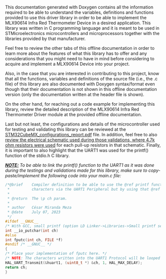 This documentation generated with Doxygen contains all the information required to be able to understand the variables,
definitions and functions provided to use this driver library in order to be able to implement the MLX90614 Infra Red
Thermometer Device in a desired application. This library was written in C programming language and it is meant to be
used in STMicroelectronics microcontrollers and microprocessors together with the libraries provided by that
manufacturer.

Feel free to review the other tabs of this offline documentation in order to learn more about the features of what this
library has to offer and any considerations that you might need to have in mind before considering to acquire and
implement a MLX90614 Device into your project.

Also, in the case that you are interested in contributing to this project, know that all the functions, variables and
definitions of the source file (i.e., the .c file) of this library are also documented with Doxygen syntax/format even
though that their documentation is not shown in this offline documentation version (only the documentation written at
the header file is shown).

On the other hand, for reaching out a code example for implementing this library, review the detailed description of the
MLX90614 Infra Red Thermometer Driver module at the provided offline documentation.

Last but not least, the configurations and details of the microcontroller used for testing and validating this library
can be reviewed at the
<a href=https://github.com/Mortrack/MLX90614_STM_driver/blob/main/documentation/pdfs/STM32CubeMX_configurations_report.pdf>STM32CubeMX_configurations_report.pdf</a>
file. In addition, feel free to also
<a href=https://github.com/Mortrack/MLX90614_STM_driver/blob/main/documentation/EXTRA%20information/mlx90614_i2c_electrical_diagram_but_with_4k7_pullup_resistors_each.png>review the electrical schematic used during those validations, where 4.7k ohm resistors were used</a>
for each pull-up resistors in that schematic. Finally, it is important to also highlight that the UART1 was used for the
printf() function of the stdio.h C library.

<i><b><u>NOTE:</u></b> To be able to link the printf() function to the UART1 as it was done during the testings and
validations made for this library, make sure to copy-paste/implement the following code into your main.c file:</i>

```c
/*@brief	Compiler definition to be able to use the @ref printf function from stdio.h library in order to print
 *          characters via the UART1 Peripheral but by using that @ref printf function.
 *
 * @return	The \p ch param.
 *
 * author	César Miranda Meza
 * @date	July 07, 2023
 */
#ifdef __GNUC__
/* With GCC, small printf (option LD Linker->Libraries->Small printf set to 'Yes') calls __io_putchar(). */
int __io_putchar(int ch)
#else
int fputc(int ch, FILE *f)
#endif /* __GNUC__ */
{
/* Place your implementation of fputc here. */
/* NOTE: The characters written into the UART1 Protocol will be looped until the end of transmission. */
HAL_UART_Transmit(&huart1, (uint8_t *) &ch, 1, HAL_MAX_DELAY);
return ch;
}
```
